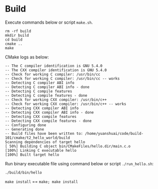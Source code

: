# Build 

Execute commands below or script `make.sh`.

```shell
rm -rf build
mkdir build
cd build
cmake ..
make
```

CMake logs as below:

```shell
-- The C compiler identification is GNU 5.4.0
-- The CXX compiler identification is GNU 5.4.0
-- Check for working C compiler: /usr/bin/cc
-- Check for working C compiler: /usr/bin/cc -- works
-- Detecting C compiler ABI info
-- Detecting C compiler ABI info - done
-- Detecting C compile features
-- Detecting C compile features - done
-- Check for working CXX compiler: /usr/bin/c++
-- Check for working CXX compiler: /usr/bin/c++ -- works
-- Detecting CXX compiler ABI info
-- Detecting CXX compiler ABI info - done
-- Detecting CXX compile features
-- Detecting CXX compile features - done
-- Configuring done
-- Generating done
-- Build files have been written to: /home/yuanshuai/code/build-101/cmake/t2_hello_world/build
Scanning dependencies of target hello
[ 50%] Building C object bin/CMakeFiles/hello.dir/main.c.o
[100%] Linking C executable hello
[100%] Built target hello
```

Run binary executable file using command below or script `./run_hello.sh`:

```shell
./build/bin/hello
```

`make install` == `make; make install`
